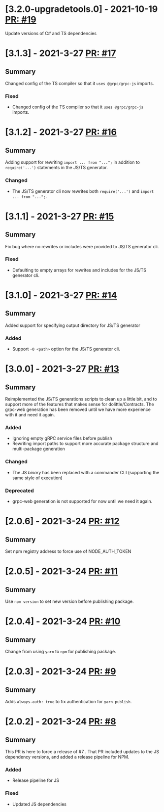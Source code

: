 # [3.2.0-upgradetools.0] - 2021-10-19 [PR: #19](https://github.com/dolittle/Protobuf/pull/19)
Update versions of C# and TS dependencies


# [3.1.3] - 2021-3-27 [PR: #17](https://github.com/dolittle/Protobuf/pull/17)
## Summary

Changed config of the TS compiler so that it `uses @grpc/grpc-js` imports.

### Fixed

- Changed config of the TS compiler so that it `uses @grpc/grpc-js` imports.


# [3.1.2] - 2021-3-27 [PR: #16](https://github.com/dolittle/Protobuf/pull/16)
## Summary

Adding support for rewriting `import ... from "...";` in addition to `require('...')` statements in the JS/TS generator.

### Changed

- The JS/TS generator cli now rewrites both `require('...')` and `import ... from "...";`.


# [3.1.1] - 2021-3-27 [PR: #15](https://github.com/dolittle/Protobuf/pull/15)
## Summary

Fix bug where no rewrites or includes were provided to JS/TS generator cli.

### Fixed

- Defaulting to empty arrays for rewrites and includes for the JS/TS generator cli.


# [3.1.0] - 2021-3-27 [PR: #14](https://github.com/dolittle/Protobuf/pull/14)
## Summary

Added support for specifying output directory for JS/TS generator

### Added

- Support `-O <path>` option for the JS/TS generator cli.


# [3.0.0] - 2021-3-27 [PR: #13](https://github.com/dolittle/Protobuf/pull/13)
## Summary

Reimplemented the JS/TS generations scripts to clean up a little bit, and to support more of the features that makes sense for dolittle/Contracts. The grpc-web generation has been removed until we have more experience with it and need it again.

### Added

- Ignoring empty gRPC service files before publish
- Rewriting import paths to support more accurate package structure and multi-package generation

### Changed

- The JS _binary_ has been replaced with a commander CLI (supporting the same style of execution)

### Deprecated

- grpc-web generation is not supported for now until we need it again.


# [2.0.6] - 2021-3-24 [PR: #12](https://github.com/dolittle/Protobuf/pull/12)
## Summary

Set npm registry address to force use of NODE_AUTH_TOKEN


# [2.0.5] - 2021-3-24 [PR: #11](https://github.com/dolittle/Protobuf/pull/11)
## Summary

Use `npm version` to set new version before publishing package.


# [2.0.4] - 2021-3-24 [PR: #10](https://github.com/dolittle/Protobuf/pull/10)
## Summary

Change from using `yarn` to `npm` for publishing package.


# [2.0.3] - 2021-3-24 [PR: #9](https://github.com/dolittle/Protobuf/pull/9)
## Summary

Adds `always-auth: true` to fix authentication for `yarn publish`.


# [2.0.2] - 2021-3-24 [PR: #8](https://github.com/dolittle/Protobuf/pull/8)
## Summary
This PR is here to force a release of #7 . That PR included updates to the JS dependency versions, and added a release pipeline for NPM.

### Added

- Release pipeline for JS

### Fixed

- Updated JS dependencies


